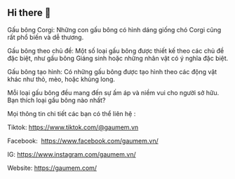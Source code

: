 ## Hi there 👋

<!--
**GauMem/gaumem** is a ✨ _special_ ✨ repository because its `README.md` (this file) appears on your GitHub profile.

Here are some ideas to get you started:

- 🔭 I’m currently working on ...
- 🌱 I’m currently learning ...
- 👯 I’m looking to collaborate on ...
- 🤔 I’m looking for help with ...
- 💬 Ask me about ...
- 📫 How to reach me: ...
- 😄 Pronouns: ...
- ⚡ Fun fact: ...
-->Gấu bông Corgi: Những con gấu bông có hình dáng giống chó Corgi cũng rất phổ biến và dễ thương.

Gấu bông theo chủ đề: Một số loại gấu bông được thiết kế theo các chủ đề đặc biệt, như gấu bông Giáng sinh hoặc những nhân vật có ý nghĩa đặc biệt.

Gấu bông tạo hình: Có những gấu bông được tạo hình theo các động vật khác như thỏ, mèo, hoặc khủng long.

Mỗi loại gấu bông đều mang đến sự ấm áp và niềm vui cho người sở hữu. Bạn thích loại gấu bông nào nhất?

Mọi thông tin chi tiết các bạn có thể liên hệ :

Tiktok: https://www.tiktok.com/@gaumem.vn

Facebook:  https://www.facebook.com/gaumem.vn/

IG: https://www.instagram.com/gaumem.vn/

Website: https://gaumem.com/
